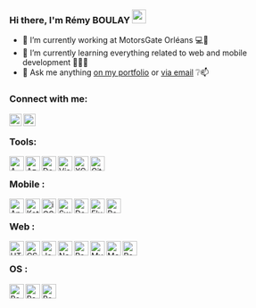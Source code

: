 ### Hi there, I'm Rémy BOULAY <img src="https://media.giphy.com/media/hvRJCLFzcasrR4ia7z/giphy.gif" width="25px">

- 🔭 I’m currently working at MotorsGate Orléans 💻📍
- 🌱 I’m currently learning everything related to web and mobile development 📱👨‍💻
- 💬 Ask me anything [on my portfolio](https://remyboulay.fr) or [via email](mailto:remy.boulay@supinfo.com) ❔📫

### Connect with me:

[<img align="left" alt="R-3MY | LinkedIn" width="22px" src="https://gitlab.com/R-3MY/R-3MY/-/raw/master/icons/linkedin.png" />][linkedin]
[<img align="left" alt="R-3MY | gitlab" width="22px" src="https://gitlab.com/R-3MY/R-3MY/-/raw/master/icons/github.png" />][gitlab]

<br />

### Tools:
<img align="left" alt="AWS" width="26px" src="https://gitlab.com/R-3MY/R-3MY/-/raw/master/icons/aws.png" />
<img align="left" alt="Azure" width="26px" src="https://gitlab.com/R-3MY/R-3MY/-/raw/master/icons/azure.png" />
<img align="left" alt="Docker" width="26px" src="https://gitlab.com/R-3MY/R-3MY/-/raw/master/icons/docker.png" />
<img align="left" alt="Visual Studio Code" width="26px" src="https://gitlab.com/R-3MY/R-3MY/-/raw/master/icons/vscode.png" />
<img align="left" alt="XCode" width="26px" src="https://gitlab.com/R-3MY/R-3MY/-/raw/master/icons/xcode.png" />
<img align="left" alt="Git" width="26px" src="https://gitlab.com/R-3MY/R-3MY/-/raw/master/icons/git.png" />

<br />

### Mobile :

<img align="left" alt="Android" width="26px" src="https://gitlab.com/R-3MY/R-3MY/-/raw/master/icons/android.png" />
<img align="left" alt="Kotlin" width="26px" src="https://gitlab.com/R-3MY/R-3MY/-/raw/master/icons/kotlin.png" />
<img align="left" alt="iOS" width="26px" src="https://gitlab.com/R-3MY/R-3MY/-/raw/master/icons/ios.png" />
<img align="left" alt="Swift" width="26px" src="https://gitlab.com/R-3MY/R-3MY/-/raw/master/icons/swift.png" />
<img align="left" alt="Dart" width="26px" src="https://gitlab.com/R-3MY/R-3MY/-/raw/master/icons/dart.png" />
<img align="left" alt="Flutter" width="26px" src="https://gitlab.com/R-3MY/R-3MY/-/raw/master/icons/flutter.png" />
<img align="left" alt="React Native" width="26px" src="https://gitlab.com/R-3MY/R-3MY/-/raw/master/icons/react.png" />

<br />

### Web :
<img align="left" alt="HTML" width="26px" src="https://gitlab.com/R-3MY/R-3MY/-/raw/master/icons/html.png" />
<img align="left" alt="CSS" width="26px" src="https://gitlab.com/R-3MY/R-3MY/-/raw/master/icons/css.png" />
<img align="left" alt="JavaScript" width="26px" src="https://gitlab.com/R-3MY/R-3MY/-/raw/master/icons/js.png" />
<img align="left" alt="Node.js" width="26px" src="https://gitlab.com/R-3MY/R-3MY/-/raw/master/icons/node.png" />
<img align="left" alt="React" width="26px" src="https://gitlab.com/R-3MY/R-3MY/-/raw/master/icons/react.png" />
<img align="left" alt="MySQL" width="26px" src="https://gitlab.com/R-3MY/R-3MY/-/raw/master/icons/mysql.png" />
<img align="left" alt="MongoDB" height="26px" src="https://gitlab.com/R-3MY/R-3MY/-/raw/master/icons/mongodb.png" />
<img align="left" alt="PostgreSQL" width="26px" src="https://gitlab.com/R-3MY/R-3MY/-/raw/master/icons/postgresql.png" />

<br />

### OS :
<img align="left" alt="React Native" width="26px" src="https://gitlab.com/R-3MY/R-3MY/-/raw/master/icons/linux.png" />
<img align="left" alt="React Native" width="26px" src="https://gitlab.com/R-3MY/R-3MY/-/raw/master/icons/windows.png" />
<img align="left" alt="React Native" width="26px" src="https://gitlab.com/R-3MY/R-3MY/-/raw/master/icons/openwrt.png" />




[website]: https://remyboulay.fr
[gitlab]: https://gitlab.com/R-3MY
[linkedin]: https://www.linkedin.com/in/remyboulay/
